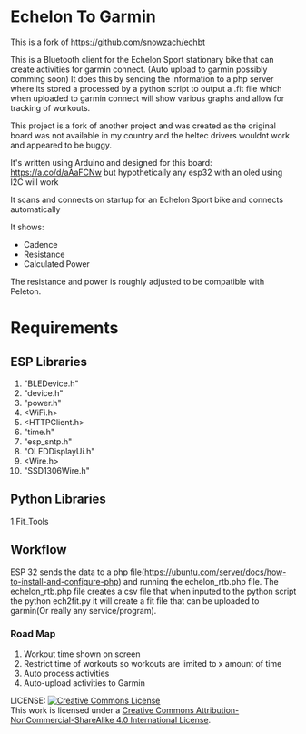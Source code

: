 # Echelon To Garmin

This is a fork of https://github.com/snowzach/echbt

This is a Bluetooth client for the Echelon Sport stationary bike that can create activities for garmin connect. (Auto 
upload to garmin possibly comming soon) It does this by sending the information to a php server where its stored a 
processed by a python script to output a .fit file which when uploaded to garmin connect will show various graphs and
allow for tracking of workouts.

This project is a fork of another project and was created as the original board was not available in my country and the 
heltec drivers wouldnt work and appeared to be buggy.

It's written using Arduino and designed for this board: https://a.co/d/aAaFCNw but hypothetically any esp32 with an oled
using I2C will work

It scans and connects on startup for an Echelon Sport bike and connects automatically

It shows:
* Cadence
* Resistance
* Calculated Power

The resistance and power is roughly adjusted to be compatible with Peleton.

# Requirements
## ESP Libraries
1. "BLEDevice.h"
1. "device.h"
1. "power.h"
1. <WiFi.h>
1. <HTTPClient.h>
1. "time.h"
1. "esp_sntp.h"
1. "OLEDDisplayUi.h"
1. <Wire.h>
1. "SSD1306Wire.h"

## Python Libraries
1.Fit_Tools

## Workflow

ESP 32 sends the data to a php file(https://ubuntu.com/server/docs/how-to-install-and-configure-php)
and running the echelon_rtb.php file. The echelon_rtb.php file creates a csv file that when inputed to the python script
the python ech2fit.py it will create a fit file that can be uploaded to garmin(Or really any service/program).

### Road Map
1. Workout time shown on screen
1. Restrict time of workouts so workouts are limited to x amount of time
1. Auto process activities
1. Auto-upload activities to Garmin


LICENSE: <a rel="license" href="http://creativecommons.org/licenses/by-nc-sa/4.0/"><img alt="Creative Commons License" style="border-width:0" src="https://i.creativecommons.org/l/by-nc-sa/4.0/80x15.png" /></a><br />This work is licensed under a <a rel="license" href="http://creativecommons.org/licenses/by-nc-sa/4.0/">Creative Commons Attribution-NonCommercial-ShareAlike 4.0 International License</a>.



